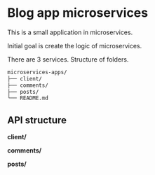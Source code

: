 # Blog app microservices 

This is a small application in microservices.

Initial goal is create the logic of microservices.

There are 3 services. Structure of folders.

```bash
microservices-apps/
├── client/
├── comments/
├── posts/
└── README.md
```
## API structure

**client/**

**comments/**

**posts/**

